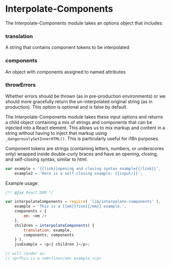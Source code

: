 Interpolate-Components
======================

The Interpolate-Components module takes an options object that includes:

### translation
A string that contains component tokens to be interpolated
### components
An object with components assigned to named attributes
### throwErrors
Whether errors should be thrown (as in pre-production environments) or we should more gracefully return the un-interpolated original string (as in production). This option is optional and is false by default.

The Interpolate-Components module takes these input options and returns a child object containing a mix of strings and components that can be injected into a React element. This allows us to mix markup and content in a string without having to inject that markup using `_dangerouslySetInnerHTML()`. This is particularly useful for i18n purposes.

Component tokens are strings (containing letters, numbers, or underscores only) wrapped inside double-curly braces and have an opening, closing, and self-closing syntax, similar to html.

```js
var example = '{{link}}opening and closing syntax example{{/link}}',
    example2 = 'Here is a self-closing example: {{input/}}';
```

Example usage:

```js
/** @jsx React.DOM */

var interpolateComponents = require( 'lib/interpolate-components' ),
    example = 'This is a {{em}}fine{{/em}} example.',
    components = {
        em: <em />
    },
    children = interpolateComponents( {
        translation: example,
        components; components
    } ),
    jsxExample = <p>{ children }</p>;

// will render as:
// <p>This is a <em>fine</em> example.</p>
```
